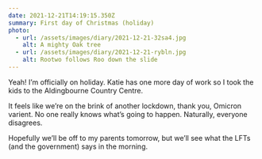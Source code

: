 ```yaml
---
date: 2021-12-21T14:19:15.350Z
summary: First day of Christmas (holiday)
photo:
  - url: /assets/images/diary/2021-12-21-32sa4.jpg
    alt: A mighty Oak tree
  - url: /assets/images/diary/2021-12-21-rybln.jpg
    alt: Rootwo follows Roo down the slide
---
```


Yeah! I’m officially on holiday. Katie has one more day of work so I took the kids to the Aldingbourne Country Centre.

It feels like we’re on the brink of another lockdown, thank you, Omicron varient. No one really knows what’s going to happen. Naturally, everyone disagrees. 

Hopefully we’ll be off to my parents tomorrow, but we’ll see what the LFTs (and the government) says in the morning. 
